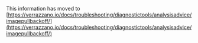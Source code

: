 This information has moved to [https://verrazzano.io/docs/troubleshooting/diagnostictools/analysisadvice/imagepullbackoff/](https://verrazzano.io/docs/troubleshooting/diagnostictools/analysisadvice/imagepullbackoff/)
